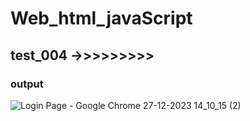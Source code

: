 # Web_html_javaScript

## test_004 ->>>>>>>>>
### output 
![Login Page - Google Chrome 27-12-2023 14_10_15 (2)](https://github.com/sudarshancode/Web_html_javaScript/assets/106648161/f34bf2d0-3f00-4c04-bd28-453a7721e2c8)
